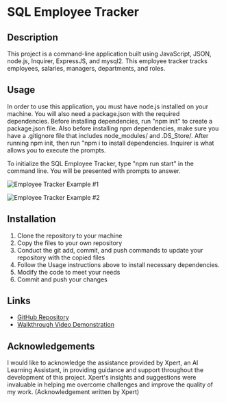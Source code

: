 # SQL Employee Tracker

## Description
This project is a command-line application built using JavaScript, JSON, node.js, Inquirer, ExpressJS, and mysql2. This employee tracker tracks employees, salaries, managers, departments, and roles.

## Usage
In order to use this application, you must have node.js installed on your machine. You will also need a package.json with the required dependencies. Before installing dependencies, run "npm init" to create a package.json file. Also before installing npm dependencies, make sure you have a .gitignore file that includes node_modules/ and .DS_Store/. After running npm init, then run "npm i to install dependencies. Inquirer is what allows you to execute the prompts. 

To initialize the SQL Employee Tracker, type "npm run start" in the command line. You will be presented with prompts to answer.

![Employee Tracker Example #1](./assets/SQLex1.gif)

![Employee Tracker Example #2](./assets/SQLex2.gif)

## Installation
1. Clone the repository to your machine
2. Copy the files to your own repository
3. Conduct the git add, commit, and push commands to update your repository with the copied files
4. Follow the Usage instructions above to install necessary dependencies.
5. Modify the code to meet your needs
6. Commit and push your changes

## Links
- [GitHub Repository](https://github.com/hwoolford/sql-employee-tracker) 
- [Walkthrough Video Demonstration](https://drive.google.com/file/d/198yDblQNsgsuS8DtpR-W0nw_nrdYcaa9/view?usp=sharing)

## Acknowledgements
I would like to acknowledge the assistance provided by Xpert, an AI Learning Assistant, in providing guidance and support throughout the development of this project. Xpert's insights and suggestions were invaluable in helping me overcome challenges and improve the quality of my work. (Acknowledgement written by Xpert)